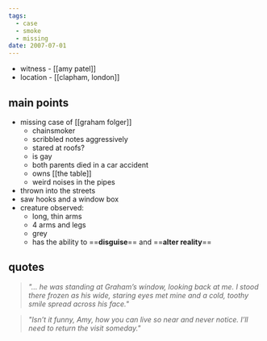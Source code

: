 ```yaml
---
tags:
  - case
  - smoke
  - missing
date: 2007-07-01
---
```

- witness - [[amy patel]]
- location - [[clapham, london]]
## main points
- missing case of [[graham folger]]
	- chainsmoker 
	- scribbled notes aggressively
	- stared at roofs?
	- is gay
	- both parents died in a car accident
	- owns [[the table]]
	- weird noises in the pipes
- thrown into the streets
- saw hooks and a window box
- creature observed:
	- long, thin arms
	- 4 arms and legs
	- grey
	- has the ability to ==**disguise**== and ==**alter reality**==

## quotes

> _"... he was standing at Graham’s window, looking back at me. I stood there frozen as his wide, staring eyes met mine and a cold, toothy smile spread across his face."_

>  _"Isn’t it funny, Amy, how you can live so near and never notice. I’ll need to return the visit someday."_

